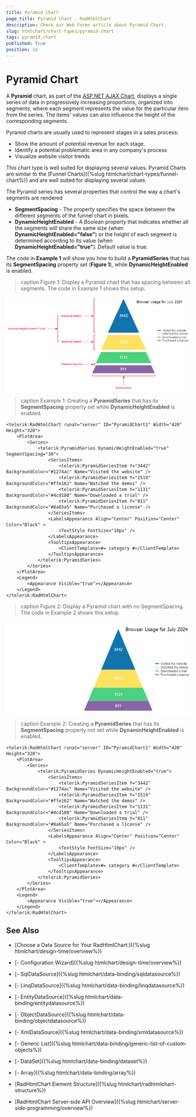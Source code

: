 ```yaml
---
title: Pyramid Chart
page_title: Pyramid Chart - RadHtmlChart
description: Check our Web Forms article about Pyramid Chart.
slug: htmlchart/chart-types/pyramid-chart
tags: pyramid,chart
published: True
position: 14
---
```


# Pyramid Chart

A **Pyramid** chart, as part of the [ASP.NET AJAX Chart](https://www.telerik.com/products/aspnet-ajax/html-chart.aspx), displays a single series of data in progressively increasing proportions, organized into segments, where each segment represents the value for the particular item from the series. The items' values can also influence the height of the corresponding segments.

Pyramid charts are usually used to represent stages in a sales process: 

- Show the amount of potential revenue for each stage.
- Identify a potential problematic area in any company's process
- Visualize website visitor trends

This chart type is well suited for displaying several values. Pyramid Charts are similar to the [Funnel Charts]({%slug htmlchart/chart-types/funnel-chart%}) and are well suited for displaying several values.

The Pyramid series has several properties that control the way a chart's segments are rendered

* **SegmentSpacing** - The property specifies the space between the different segments of the funnel chart in pixels.
* **DynamicHeightEnabled** - A Boolean property that indicates whether all the segments will share the same size (when **DynamicHeightEnabled="false"**) or the height of each segment is determined according to its value (when **DynamicHeightEnabled="true"**). Default value is true.

The code in **Example 1** will show you how to build a **PyramidSeries** that has its **SegmentSpacing** property set (**Figure 1**), while **DynamicHeightEnabled** is enabled.

>caption Figure 1: Display a Pyramid chart that has spacing  between all segments. The code in	Example 1 shows this setup.

![Pyramid example 1](images/htmlchart-pyramid-chart-simple-example1.png)

>caption Example 1: Creating a **PyramidSeries** that has its **SegmentSpacing** property set while **DynamicHeightEnabled** is enabled.

````ASP.NET
<telerik:RadHtmlChart runat="server" ID="PyramidChart1" Width="420" Height="320">
    <PlotArea>
        <Series>
            <telerik:PyramidSeries DynamicHeightEnabled="true" SegmentSpacing="30">
                <SeriesItems>
                    <telerik:PyramidSeriesItem Y="3442" BackgroundColor="#1274ac" Name="Visited the website" />
                    <telerik:PyramidSeriesItem Y="1519" BackgroundColor="#ffe162" Name="Watched the demos" />
                    <telerik:PyramidSeriesItem Y="1131" BackgroundColor="#4cd180" Name="Downloaded a trial" />
                    <telerik:PyramidSeriesItem Y="811" BackgroundColor="#8a65a5" Name="Purchased a license" />
                </SeriesItems>
                <LabelsAppearance Align="Center" Position="Center" Color="Black" >
                    <TextStyle FontSize="10px" />
                </LabelsAppearance>
                <TooltipsAppearance>
                    <ClientTemplate>#= category #</ClientTemplate>
                </TooltipsAppearance>
            </telerik:PyramidSeries>
        </Series>
    </PlotArea>
    <Legend>
        <Appearance Visible="true"></Appearance>
    </Legend>
</telerik:RadHtmlChart>
````
>caption Figure 2: Display a Pyramid chart with no SegmentSpacing. The code in Example 2 shows this setup.

![Pyramid example 2](images/htmlchart-pyramid-chart-simple-example2.png)

>caption Example 2: Creating a **PyramidSeries** that has its **SegmentSpacing** property not set  while **DynamicHeightEnabled** is enabled.

````ASP.NET
<telerik:RadHtmlChart runat="server" ID="PyramidChart1" Width="420" Height="320">
    <PlotArea>
        <Series>
            <telerik:PyramidSeries DynamicHeightEnabled="true">
                <SeriesItems>
                    <telerik:PyramidSeriesItem Y="3442" BackgroundColor="#1274ac" Name="Visited the website" />
                    <telerik:PyramidSeriesItem Y="1519" BackgroundColor="#ffe162" Name="Watched the demos" />
                    <telerik:PyramidSeriesItem Y="1131" BackgroundColor="#4cd180" Name="Downloaded a trial" />
                    <telerik:PyramidSeriesItem Y="811" BackgroundColor="#8a65a5" Name="Purchased a license" />
                </SeriesItems>
                <LabelsAppearance Align="Center" Position="Center" Color="Black" >
                    <TextStyle FontSize="10px" />
                </LabelsAppearance>
                <TooltipsAppearance>
                    <ClientTemplate>#= category #</ClientTemplate>
                </TooltipsAppearance>
            </telerik:PyramidSeries>
        </Series>
    </PlotArea>
    <Legend>
        <Appearance Visible="true"></Appearance>
    </Legend>
</telerik:RadHtmlChart>
````

## See Also

 * [Choose a Data Source for Your RadHtmlChart:]({%slug htmlchart/design-time/overview%})

 * [- Configuration Wizard]({%slug htmlchart/design-time/overview%})

 * [- SqlDataSource]({%slug htmlchart/data-binding/sqldatasource%})

 * [- LinqDataSource]({%slug htmlchart/data-binding/linqdatasource%})

 * [- EntityDataSource]({%slug htmlchart/data-binding/entitydatasource%})

 * [- ObjectDataSource]({%slug htmlchart/data-binding/objectdatasource%})

 * [- XmlDataSource]({%slug htmlchart/data-binding/xmldatasource%})

 * [- Generic List]({%slug htmlchart/data-binding/generic-list-of-custom-objects%})

 * [- DataSet]({%slug htmlchart/data-binding/dataset%})

 * [- Array]({%slug htmlchart/data-binding/array%})

 * [RadHtmlChart Element Structure]({%slug htmlchart/radhtmlchart-structure%})

 * [RadHtmlChart Server-side API Overview]({%slug htmlchart/server-side-programming/overview%})
